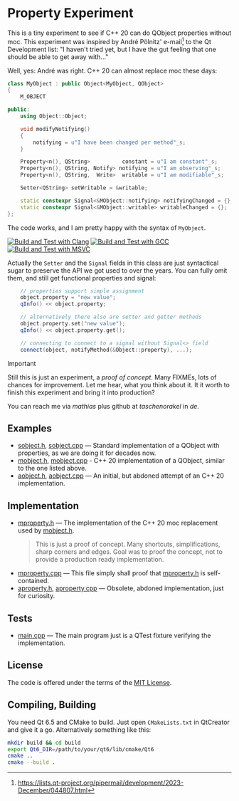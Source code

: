 # Property Experiment

This is a tiny experiment to see if C++ 20 can do QObject properties without moc.
This experiment was inspired by André Pölnitz' e-mail[^1] to the Qt Development
list: "I haven't tried yet, but I have the gut feeling that one should be able
to get away with..."

Well, yes: André was right. C++ 20 can almost replace moc these days:

``` C++
class MyObject : public Object<MyObject, QObject>
{
    M_OBJECT

public:
    using Object::Object;

    void modifyNotifying()
    {
        notifying = u"I have been changed per method"_s;
    }

    Property<n(), QString>          constant = u"I am constant"_s;
    Property<n(), QString, Notify> notifying = u"I am observing"_s;
    Property<n(), QString,  Write>  writable = u"I am modifiable"_s;

    Setter<QString> setWritable = &writable;

    static constexpr Signal<&MObject::notifying> notifyingChanged = {};
    static constexpr Signal<&MObject::writable> writableChanged = {};
};
```

The code works, and I am pretty happy with the syntax of `MyObject`.

[![Build and Test with Clang](https://github.com/hasselmm/PropertyExperiment/actions/workflows/autotest-clang.yml/badge.svg)](https://github.com/hasselmm/PropertyExperiment/actions/workflows/autotest-clang.yml)
[![Build and Test with GCC](https://github.com/hasselmm/PropertyExperiment/actions/workflows/autotest-gcc.yml/badge.svg)](https://github.com/hasselmm/PropertyExperiment/actions/workflows/cmake-autotest-gccl)
[![Build and Test with MSVC](https://github.com/hasselmm/PropertyExperiment/actions/workflows/autotest-msvc.yml/badge.svg)](https://github.com/hasselmm/PropertyExperiment/actions/workflows/autotest-msvc.yml)

Actually the `Setter` and the `Signal` fields in this class are just
syntactical sugar to preserve the API we got used to over the years.
You can fully omit them, and still get functional properties and signal:

``` C++
    // properties support simple assignment
    object.property = "new value";
    qInfo() << object.property;

    // alternatively there also are setter and getter methods
    object.property.set("new value");
    qInfo() << object.property.get();

    // connecting to connect to a signal without Signal<> field
    connect(object, notifyMethod(&Object::property), ...);
```

> [!IMPORTANT]
> Still this is just an experiment, a _proof of concept_. Many FIXMEs,
> lots of chances for improvement. Let me hear, what you think about it.
> It it worth to finish this experiment and bring it into production?

You can reach me via _mathias_ plus github at _taschenorakel_ in _de_.

## Examples

* [sobject.h](sobject.h), [sobject.cpp](sobject.cpp) —
  Standard implementation of a QObject with properties, as we are doing 
  it for decades now.
* [mobject.h](mobject.h), [mobject.cpp](mobject.cpp) -
  C++ 20 implementation of a QObject, similar to the one listed above.
* [aobject.h](aobject.h), [aobject.cpp](aobject.cpp) —
  An initial, but abdoned attempt of an C++ 20 implementation.

## Implementation

* [mproperty.h](mproperty.h) —
  The implementation of the C++ 20 moc replacement used by 
  [mobject.h](mobject.h).
  > This is just a proof of concept. Many shortcuts, simplifications, 
  > sharp corners and edges. Goal was to proof the concept, not to 
  > provide a production ready implementation.
* [mproperty.cpp](mproperty.cpp) —
  This file simply shall proof that [mproperty.h](mproperty.h) 
  is self-contained.
* [aproperty.h](aproperty.h), [aproperty.cpp](aproperty.cpp) —
  Obsolete, abdoned implementation, just for curiosity.

## Tests

* [main.cpp](main.cpp) —
  The main program just is a QTest fixture verifying the implementation.

## License

The code is offered under the terms of the [MIT License](LICENSE).

## Compiling, Building

You need Qt 6.5 and CMake to build. Just open `CMakeLists.txt` in
QtCreator and give it a go. Alternatively something like this:

``` Bash
mkdir build && cd build
export Qt6_DIR=/path/to/your/qt6/lib/cmake/Qt6
cmake ..
cmake --build .
```

[^1]: https://lists.qt-project.org/pipermail/development/2023-December/044807.html
